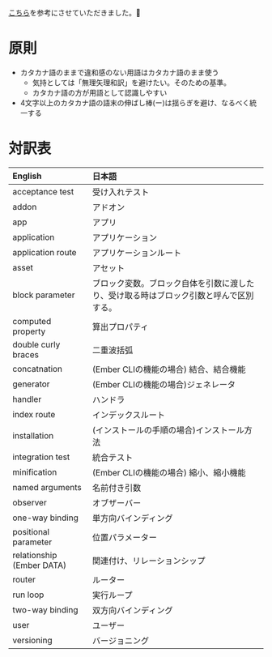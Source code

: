 [こちら](https://github.com/rust-lang-ja/the-rust-programming-language-ja/edit/master/TranslationTable.md)を参考にさせていただきました。🙇

# 原則

* カタカナ語のままで違和感のない用語はカタカナ語のまま使う
  + 気持としては「無理矢理和訳」を避けたい。そのための基準。
  + カタカナ語の方が用語として認識しやすい
* 4文字以上のカタカナ語の語末の伸ばし棒(ー)は揺らぎを避け、なるべく統一する

# 対訳表

| English                        | 日本語
|:-------------------------------|:-------------
| acceptance test                | 受け入れテスト
| addon                          | アドオン
| app                            | アプリ
| application                    | アプリケーション
| application route              | アプリケーションルート
| asset                          | アセット
| block parameter                | ブロック変数。ブロック自体を引数に渡したり、受け取る時はブロック引数と呼んで区別する。
| computed property              | 算出プロパティ
| double curly braces            | 二重波括弧
| concatnation                   | (Ember CLIの機能の場合) 結合、結合機能
| generator                      | (Ember CLIの機能の場合)ジェネレータ
| handler                        | ハンドラ
| index route                    | インデックスルート
| installation                   | (インストールの手順の場合)インストール方法
| integration test               | 統合テスト
| minification                   | (Ember CLIの機能の場合) 縮小、縮小機能
| named arguments                | 名前付き引数
| observer                       | オブザーバー
| one-way binding                | 単方向バインディング
| positional parameter           | 位置パラメーター
| relationship (Ember DATA)      | 関連付け、リレーションシップ
| router                         | ルーター
| run loop                       | 実行ループ
| two-way binding                | 双方向バインディング
| user                           | ユーザー
| versioning                     | バージョニング
